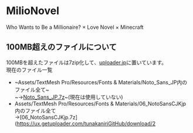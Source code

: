 # MilioNovel
Who Wants to Be a Millionaire? × Love Novel × Minecraft

## 100MB超えのファイルについて
100MBを超えたファイルは7zip化して、[uploader.jp](https://ux.getuploader.com/tunakaniriGitHub/)に置いています。<br>
現在のファイル一覧<br>
- ~Assets/TextMesh Pro/Resources/Fonts & Materials/Noto_Sans_JP内のファイル全て~<br>
~→[Noto_Sans_JP.7z](https://ux.getuploader.com/tunakaniriGitHub/download/1)~(現在は使用していない)<br>
- Assets/TextMesh Pro/Resources/Fonts & Materials/06_NotoSansCJKjp内のファイル全て<br>
→[06_NotoSansCJKjp.7z](https://ux.getuploader.com/tunakaniriGitHub/download/2
